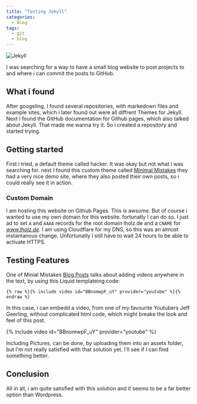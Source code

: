 ```yaml
---
title: "Testing Jekyll"
categories:
  - Blog
tags:
  - git
  - blog
---
```


![Jekyll](https://jekyllrb.com/img/logo-2x.png)

I was searching for a way to have a small blog website to post projects to and where i can commit the posts to GitHub.

## What i found

After googeling, I found several repositories, with markedown files and example sites, which i later found out were all diffrent Themes for Jekyll. Next I found the GitHub documentation for Github pages, which also talked about Jekyll. That made me wanna try it. So i created a repository and started trying.


## Getting started

First i tried, a default theme called hacker. It was okay but not what i was searching for. next I found this custom theme called [Minimal Mistakes](https://github.com/mmistakes/minimal-mistakes) they had a very nice demo site, where they also posted their own posts, so i could really see it in action.

### Custom Domain

I am hosting this website on Github Pages. This is awsome. But of course i wanted to use my own domain for this website. fortunatly I can do so. I just ad to set `A` and `AAAA` records for the root domain lholz.de and a `CNAME` for *www.lholz.de*. I am using Cloudflare for my DNS, so this was an almost instantanous change. Unfortunatly I still have to wait 24 hours to be able to activate HTTPS.

## Testing Features

One of Minial Mistakes [Blog Posts](https://mmistakes.github.io/minimal-mistakes/layout/uncategorized/layout-header-video/) talks about adding videos anywhere in the text, by using this Liquid templateing code:

```liquid
{% raw %}{% include video id="BBnomwpF_uY" provider="youtube" %}{% endraw %}
```

In this case, i can embedd a video, from one of my favourite Youtubers Jeff Geerling, without complicated html code, which might breake the look and feel of this post.

{% include video id="BBnomwpF_uY" provider="youtube" %}

Including Pictures, can be done, by uploading them into an assets folder, but I'm not really satisfied with that solution yet. I'll see if I can find something better.

## Conclusion

All in all, i am quite satisfied with this solution and it seems to be a far better option than Wordpress.